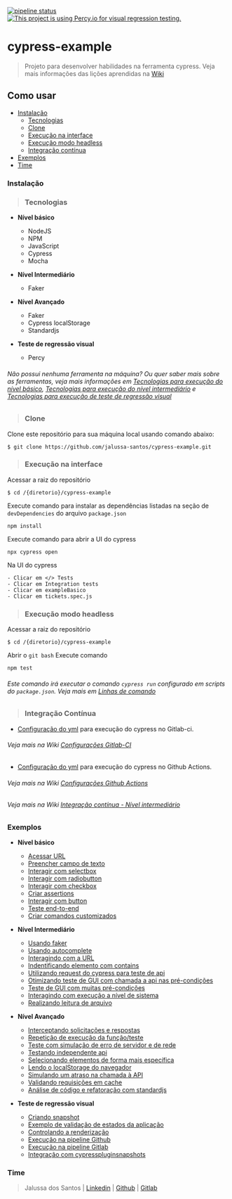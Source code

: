 [![pipeline status](https://github.com/jalussa-santos/cypress-example/actions/workflows/cypressExemploCi.js.yml/badge.svg)](https://github.com/jalussa-santos/cypress-example/actions)   [![This project is using Percy.io for visual regression testing.](https://percy.io/static/images/percy-badge.svg)](https://percy.io/fa97d80b/exemplo-cypress-percy)

# cypress-example
> Projeto para desenvolver habilidades na ferramenta cypress. Veja mais informações das lições aprendidas na [Wiki](https://github.com/jalussa-santos/cypress-example/wiki)

## Como usar
* [Instalação](https://github.com/jalussa-santos/cypress-example/blob/main/README.md#Instalação)
    * [Tecnologias](https://github.com/jalussa-santos/cypress-example/blob/main/README.md#Tecnologias)
    * [Clone](https://github.com/jalussa-santos/cypress-example/blob/main/README.md#Clone)
    * [Execução na interface](https://github.com/jalussa-santos/cypress-example/blob/main/README.md#execu%C3%A7%C3%A3o-na-interface)
    * [Execução modo headless](https://github.com/jalussa-santos/cypress-example/blob/main/README.md#execu%C3%A7%C3%A3o-modo-headless)
    * [Integração contínua](https://github.com/jalussa-santos/cypress-example/blob/main/README.md#integra%C3%A7%C3%A3o-cont%C3%ADnua)
* [Exemplos](https://github.com/jalussa-santos/cypress-example/blob/main/README.md#Exemplos)   
* [Time](https://github.com/jalussa-santos/cypress-example/blob/main/README.md#Time)

### Instalação

>### Tecnologias

* **Nível básico**
    * NodeJS
    * NPM
    * JavaScript
    * Cypress
    * Mocha  

* **Nível Intermediário**
    * Faker

* **Nível Avançado**
    * Faker
    * Cypress localStorage
    * Standardjs

* **Teste de regressão visual**
    * Percy

###### Não possui nenhuma ferramenta na máquina? Ou quer saber mais sobre as ferramentas, veja mais informações em  [Tecnologias para execução do nível básico](https://github.com/jalussa-santos/cypress-example/wiki/Aprendizados-do-n%C3%ADvel-b%C3%A1sico#tecnologias-para-execu%C3%A7%C3%A3o-do-cypress), [Tecnologias para execução do nível intermediário](https://github.com/jalussa-santos/cypress-example/wiki/Aprendizados-do-n%C3%ADvel-intermedi%C3%A1rio#tecnologias-para-execu%C3%A7%C3%A3o) e [Tecnologias para execução de teste de regressão visual](https://github.com/jalussa-santos/cypress-example/wiki/Aprendizados-de-testes-de-regress%C3%A3o-visual#tecnologias-para-execu%C3%A7%C3%A3o)

>### Clone

Clone este repositório para sua máquina local usando comando abaixo:


```
$ git clone https://github.com/jalussa-santos/cypress-example.git
```

>### Execução na interface

Acessar a raiz do repositório
```
$ cd /{diretorio}/cypress-example
```
Execute comando para instalar as dependências listadas na seção de `devDependencies` do arquivo `package.json`

```
npm install
```

Execute comando para abrir a UI do cypress
```
npx cypress open
```

Na UI do cypress
```
- Clicar em </> Tests
- Clicar em Integration tests
- Clicar em exampleBasico
- Clicar em tickets.spec.js
```

>### Execução modo headless 

Acessar a raiz do repositório
```
$ cd /{diretorio}/cypress-example
```
Abrir o ```git bash```
Execute comando 
```
npm test
```
###### Este comando irá executar o comando ``` cypress run ``` configurado em scripts do ``` package.json ```. Veja mais em [Linhas de comando](https://docs.cypress.io/guides/guides/command-line#Commands)

>### Integração Contínua


* [Configuração do yml](https://gitlab.com/jalussa.santos/cypress-example/-/blob/master/.gitlab-ci.yml) para execução do cypress no Gitlab-ci. 
###### Veja mais na Wiki [Configurações Gitlab-CI](https://github.com/jalussa-santos/cypress-example/wiki/Aprendizados-do-n%C3%ADvel-b%C3%A1sico#configura%C3%A7%C3%B5es-gitlab-ci)

* [Configuração do yml](https://github.com/jalussa-santos/cypress-example/blob/main/.github/workflows/node.js.yml) para execução do cypress no Github Actions. 

###### Veja mais na Wiki [Configurações Github Actions](https://github.com/jalussa-santos/cypress-example/wiki/Aprendizados-do-n%C3%ADvel-b%C3%A1sico#configura%C3%A7%C3%B5es-github-actions)

###### Veja mais na Wiki [Integração contínua - Nível intermediário](https://github.com/jalussa-santos/cypress-example/wiki/Aprendizados-do-n%C3%ADvel-intermedi%C3%A1rio#integra%C3%A7%C3%A3o-cont%C3%ADnua)

### Exemplos

* **Nível básico**

    * [Acessar URL](https://github.com/jalussa-santos/cypress-example/issues/3)
    * [Preencher campo de texto](https://github.com/jalussa-santos/cypress-example/issues/4)
    * [Interagir com selectbox](https://github.com/jalussa-santos/cypress-example/issues/5)
    * [Interagir com radiobutton](https://github.com/jalussa-santos/cypress-example/issues/6)
    * [Interagir com checkbox](https://github.com/jalussa-santos/cypress-example/issues/7)
    * [Criar assertions](https://github.com/jalussa-santos/cypress-example/issues/8)
    * [Interagir com button](https://github.com/jalussa-santos/cypress-example/issues/9)
    * [Teste end-to-end](https://github.com/jalussa-santos/cypress-example/issues/9)
    * [Criar comandos customizados](https://github.com/jalussa-santos/cypress-example/issues/16)

* **Nível Intermediário**

    * [Usando faker](https://github.com/jalussa-santos/cypress-example/issues/31)
    * [Usando autocomplete](https://github.com/jalussa-santos/cypress-example/issues/31)
    * [Interagindo com a URL](https://github.com/jalussa-santos/cypress-example/issues/31)
    * [Indentificando elemento com contains](https://github.com/jalussa-santos/cypress-example/issues/31)
    * [Utilizando request do cypress para teste de api](https://github.com/jalussa-santos/cypress-example/issues/33)
    * [Otimizando teste de GUI com chamada a api nas pré-condições](https://github.com/jalussa-santos/cypress-example/issues/34)
    * [Teste de GUI com muitas pré-condições](https://github.com/jalussa-santos/cypress-example/issues/35)
    * [Interagindo com execução a nível de sistema](https://github.com/jalussa-santos/cypress-example/issues/36)
    * [Realizando leitura de arquivo](https://github.com/jalussa-santos/cypress-example/issues/36)

* **Nível Avançado**
    * [Interceptando solicitações e respostas](https://github.com/jalussa-santos/cypress-example/issues/70)
    * [Repetição de execução da função/teste](https://github.com/jalussa-santos/cypress-example/issues/70)
    * [Teste com simulação de erro de servidor e de rede](https://github.com/jalussa-santos/cypress-example/issues/72)
    * [Testando independente api](https://github.com/jalussa-santos/cypress-example/issues/74)
    * [Selecionando elementos de forma mais específica](https://github.com/jalussa-santos/cypress-example/issues/79)
    * [Lendo o localStorage do navegador](https://github.com/jalussa-santos/cypress-example/issues/81)
    * [Simulando um atraso na chamada à API](https://github.com/jalussa-santos/cypress-example/issues/83)
    * [Validando requisições em cache](https://github.com/jalussa-santos/cypress-example/issues/85)
    * [Análise de código e refatoração com standardjs](https://github.com/jalussa-santos/cypress-example/issues/88)


* **Teste de regressão visual**

    * [Criando snapshot](https://github.com/jalussa-santos/cypress-example/issues/49)
    * [Exemplo de validação de estados da aplicação](https://github.com/jalussa-santos/cypress-example/issues/51)
    * [Controlando a renderização](https://github.com/jalussa-santos/cypress-example/issues/53)
    * [Execução na pipeline Github](https://github.com/jalussa-santos/cypress-example/issues/56)
    * [Execução na pipeline Gitlab](https://github.com/jalussa-santos/cypress-example/issues/62)
    * [Integração com cypresspluginsnapshots](https://github.com/jalussa-santos/cypress-example/issues/58)


### Time

> Jalussa dos Santos | [Linkedin](https://www.linkedin.com/in/jalussa/) | [Github](https://github.com/jalussa-santos) | [Gitlab](https://gitlab.com/jalussa.santos)